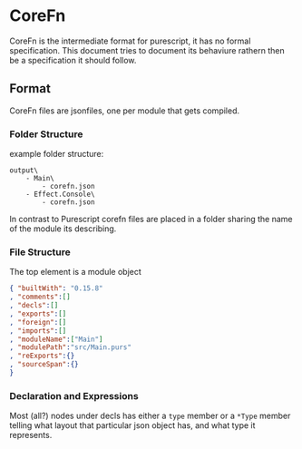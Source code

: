 # CoreFn

CoreFn is the intermediate format for purescript, it has no formal specification. This document tries to document its behaviure rathern then be a specification it should follow.

## Format

CoreFn files are jsonfiles, one per module that gets compiled.

### Folder Structure
example folder structure:
```
output\
    - Main\
        - corefn.json
    - Effect.Console\
        - corefn.json
```

In contrast to Purescript corefn files are placed in a folder sharing the name of the module its describing.

### File Structure

The top element is a module object
```json
{ "builtWith": "0.15.8"
, "comments":[]
, "decls":[]
, "exports":[]
, "foreign":[]
, "imports":[]
, "moduleName":["Main"]
, "modulePath":"src/Main.purs"
, "reExports":{}
, "sourceSpan":{}
}
```

### Declaration and Expressions

Most (all?) nodes under decls has either a `type` member or a `*Type` member telling what layout that particular json object has, and what type it represents.
